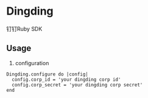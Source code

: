 # Dingding

钉钉Ruby SDK

## Usage

1. configuration

```
Dingding.configure do |config|
  config.corp_id = 'your dingding corp id'
  config.corp_secret = 'your dingding corp secret'
end

```